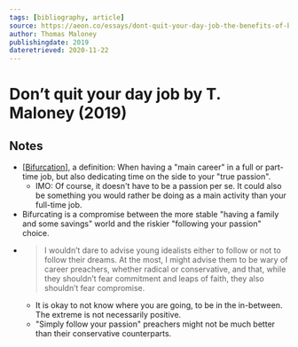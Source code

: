 ```yaml
---
tags: [bibliography, article]
source: https://aeon.co/essays/dont-quit-your-day-job-the-benefits-of-being-a-bifurcator
author: Thomas Maloney
publishingdate: 2019
dateretrieved: 2020-11-22
---
```


# Don’t quit your day job by T. Maloney (2019)

## Notes

- [[Bifurcation]], a definition: When having a "main career" in a full or part-time job, but also dedicating time on the side to your "true passion". 
  - IMO: Of course, it doesn't have to be a passion per se. It could also be something you would rather be doing as a main activity than your full-time job.
- Bifurcating is a compromise between the more stable "having a family and some savings" world and the riskier "following your passion" choice.
-  > I wouldn’t dare to advise young idealists either to follow or not to follow their dreams. At the most, I might advise them to be wary of career preachers, whether radical or conservative, and that, while they shouldn’t fear commitment and leaps of faith, they also shouldn’t fear compromise.
   -  It is okay to not know where you are going, to be in the in-between. The extreme is not necessarily positive.
   -  "Simply follow your passion" preachers might not be much better than their conservative counterparts.


[//begin]: # "Autogenerated link references for markdown compatibility"
[bifurcation]: ../2-literature/bifurcation "Bifurcation"
[//end]: # "Autogenerated link references"